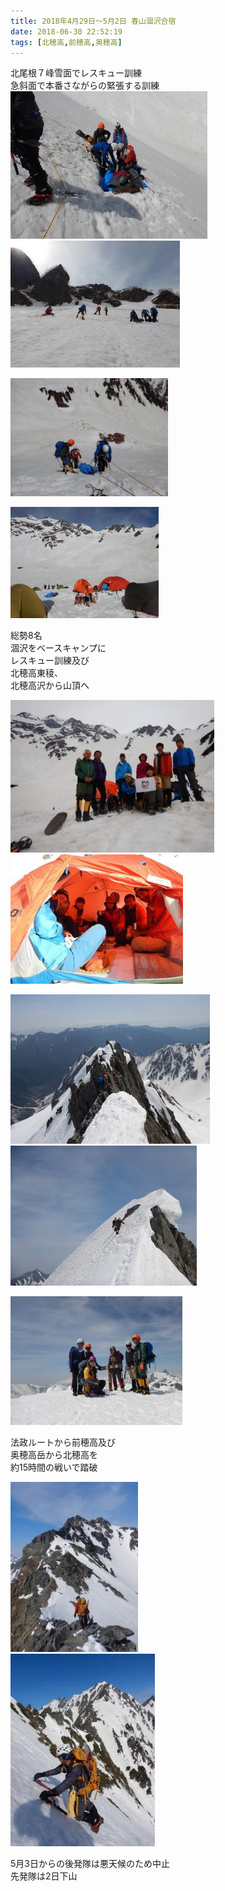 ```yaml
---
title: 2018年4月29日～5月2日 春山涸沢合宿
date: 2018-06-30 22:52:19
tags: [北穂高,前穂高,奥穂高]
---
```


北尾根７峰雪面でレスキュー訓練  
急斜面で本番さながらの緊張する訓練  
![](20180429_1.jpg)
![](20180429_2.jpg)


![](20180429_3.jpg)

![](20180429_4.jpg)

総勢8名  
涸沢をベースキャンプに  
レスキュー訓練及び  
北穂高東稜、  
北穂高沢から山頂へ  


![](20180429_7.jpg)
![](20180429_5.jpg)

![北穂高東稜](20180429_6.jpg)  
![](20180429_8.jpg)  


![北穂高頂に立つ](20180429_9.jpg)



法政ルートから前穂高及び  
奥穂高岳から北穂高を  
約15時間の戦いで踏破  

![](20180429_10.jpg)  
![](20180429_11.jpg)


5月3日からの後発隊は悪天候のため中止  
先発隊は2日下山


